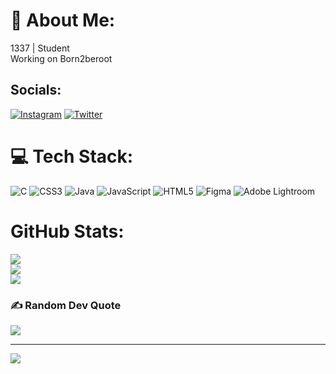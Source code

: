 # 💫 About Me:
1337  |  Student <br>Working on Born2beroot


## Socials:
[![Instagram](https://img.shields.io/badge/Instagram-%23E4405F.svg?logo=Instagram&logoColor=white)](https://instagram.com/z_anaas) [![Twitter](https://img.shields.io/badge/Twitter-%231DA1F2.svg?logo=Twitter&logoColor=white)](https://twitter.com/Z_anas) 

# 💻 Tech Stack:
![C](https://img.shields.io/badge/c-%2300599C.svg?style=for-the-badge&logo=c&logoColor=white) ![CSS3](https://img.shields.io/badge/css3-%231572B6.svg?style=for-the-badge&logo=css3&logoColor=white) ![Java](https://img.shields.io/badge/java-%23ED8B00.svg?style=for-the-badge&logo=java&logoColor=white) ![JavaScript](https://img.shields.io/badge/javascript-%23323330.svg?style=for-the-badge&logo=javascript&logoColor=%23F7DF1E) ![HTML5](https://img.shields.io/badge/html5-%23E34F26.svg?style=for-the-badge&logo=html5&logoColor=white) 	![Figma](https://img.shields.io/badge/figma-%23F24E1E.svg?style=for-the-badge&logo=figma&logoColor=white) ![Adobe Lightroom](https://img.shields.io/badge/Adobe%20Lightroom-31A8FF.svg?style=for-the-badge&logo=Adobe%20Lightroom&logoColor=white)
#  GitHub Stats:
![](https://github-readme-stats.vercel.app/api?username=ZaariAnas&theme=dark&hide_border=false&include_all_commits=false&count_private=false)<br/>
![](https://github-readme-streak-stats.herokuapp.com/?user=ZaariAnas&theme=dark&hide_border=false)<br/>
![](https://github-readme-stats.vercel.app/api/top-langs/?username=ZaariAnas&theme=dark&hide_border=false&include_all_commits=false&count_private=false&layout=compact)

### ✍️ Random Dev Quote
![](https://quotes-github-readme.vercel.app/api?type=horizontal&theme=radical)


---
[![](https://visitcount.itsvg.in/api?id=ZaariAnas&icon=0&color=0)](https://visitcount.itsvg.in)

